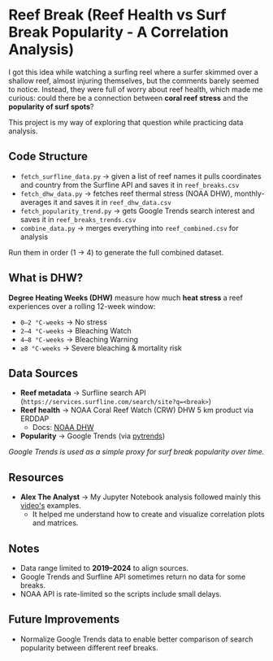 # Reef Break (Reef Health vs Surf Break Popularity - A Correlation Analysis)

I got this idea while watching a surfing reel where a surfer skimmed over a shallow reef, almost injuring themselves, but the comments barely seemed to notice. Instead, they were full of worry about reef health, which made me curious: could there be a connection between **coral reef stress** and the **popularity of surf spots**?

This project is my way of exploring that question while practicing data analysis.

## Code Structure
- `fetch_surfline_data.py` -> given a list of reef names it pulls coordinates and country from the Surfline API and saves it in `reef_breaks.csv`
- `fetch_dhw_data.py` -> fetches reef thermal stress (NOAA DHW), monthly-averages it and saves it in `reef_dhw_data.csv`
- `fetch_popularity_trend.py` -> gets Google Trends search interest and saves it in `reef_breaks_trends.csv`
- `combine_data.py` -> merges everything into `reef_combined.csv` for analysis

Run them in order (1 → 4) to generate the full combined dataset.

## What is DHW?
**Degree Heating Weeks (DHW)** measure how much **heat stress** a reef experiences over a rolling 12-week window:
- `0–2 °C-weeks` -> No stress
- `2–4 °C-weeks` -> Bleaching Watch
- `4–8 °C-weeks` -> Bleaching Warning
- `≥8 °C-weeks` -> Severe bleaching & mortality risk

## Data Sources
- **Reef metadata** -> Surfline search API (`https://services.surfline.com/search/site?q=<break>`)
- **Reef health** -> NOAA Coral Reef Watch (CRW) DHW 5 km product via ERDDAP
  - Docs: [NOAA DHW](https://coastwatch.pfeg.noaa.gov/erddap/griddap/NOAA_DHW.html)
- **Popularity** -> Google Trends (via [pytrends](https://github.com/GeneralMills/pytrends))

*Google Trends is used as a simple proxy for surf break popularity over time.*

## Resources
- **Alex The Analyst** -> My Jupyter Notebook analysis followed mainly this [video's](https://www.youtube.com/watch?v=iPYVYBtUTyE&list=PLUaB-1hjhk8H48Pj32z4GZgGWyylqv85f&index=7) examples.
  - It helped me understand how to create and visualize correlation plots and matrices.


## Notes
- Data range limited to **2019–2024** to align sources.
- Google Trends and Surfline API sometimes return no data for some breaks.
- NOAA API is rate-limited so the scripts include small delays.

## Future Improvements
- Normalize Google Trends data to enable better comparison of search popularity between different reef breaks.

